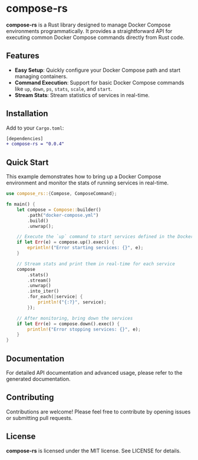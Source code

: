 # compose-rs

**compose-rs** is a Rust library designed to manage Docker Compose environments programmatically. It provides a straightforward API for executing common Docker Compose commands directly from Rust code.

## Features

- **Easy Setup**: Quickly configure your Docker Compose path and start managing containers.
- **Command Execution**: Support for basic Docker Compose commands like `up`, `down`, `ps`, `stats`, `scale`, and `start`.
- **Stream Stats**: Stream statistics of services in real-time.

## Installation

Add to your `Cargo.toml`:

```diff
[dependencies]
+ compose-rs = "0.0.4"
```

## Quick Start

This example demonstrates how to bring up a Docker Compose environment and monitor the stats of running services in real-time.

```rust
use compose_rs::{Compose, ComposeCommand};

fn main() {
    let compose = Compose::builder()
        .path("docker-compose.yml")
        .build()
        .unwrap();

    // Execute the `up` command to start services defined in the Docker Compose file
    if let Err(e) = compose.up().exec() {
        eprintln!("Error starting services: {}", e);
    }

    // Stream stats and print them in real-time for each service
    compose
        .stats()
        .stream()
        .unwrap()
        .into_iter()
        .for_each(|service| {
            println!("{:?}", service);
        });

    // After monitoring, bring down the services
    if let Err(e) = compose.down().exec() {
        println!("Error stopping services: {}", e);
    }
}
```

## Documentation

For detailed API documentation and advanced usage, please refer to the generated documentation.

## Contributing

Contributions are welcome! Please feel free to contribute by opening issues or submitting pull requests.

## License

**compose-rs** is licensed under the MIT license. See LICENSE for details.